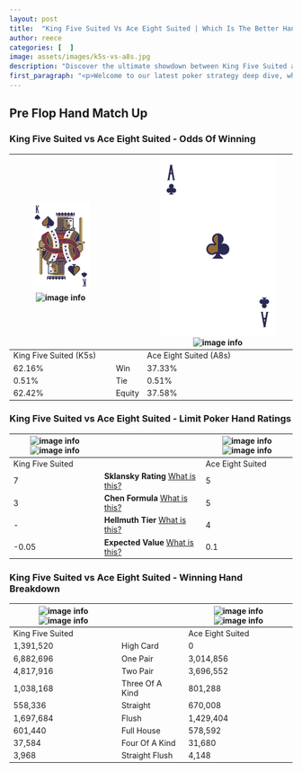```yaml
---
layout: post
title:  "King Five Suited Vs Ace Eight Suited | Which Is The Better Hand In Poker? A Complete Guide"
author: reece
categories: [  ]
image: assets/images/k5s-vs-a8s.jpg
description: "Discover the ultimate showdown between King Five Suited and Ace Eight Suited in poker! Uncover the odds, strategies, and scenarios where one hand triumphs over the other. Get ready to up your poker game with this thrilling analysis."
first_paragraph: "<p>Welcome to our latest poker strategy deep dive, where we're pitting two distinct hands against each other in a high-stakes showdown: King Five Suited vs Ace Eight Suited.</p><p>In the dynamic world of poker, every decision counts, and knowing which hand holds the upper hand is key to your success at the table.</p><p>In this article, we'll dissect these two hands, explore the scenarios where one dominates the other, and equip you with the knowledge to make strategic choices that can tip the odds in your favor.</p><p>Get ready to unravel the intriguing dynamics of these poker hands and elevate your game to new heights.</p>"
---
```




[comment]: # (sp0)

## Pre Flop Hand Match Up

<div class="table hand-ratings" markdown="1"> 



### King Five Suited vs Ace Eight Suited - Odds Of Winning


    
| ![image info](assets/images/hand1/K.png) ![image info](assets/images/hand1/5s.png) |  | ![image info](assets/images/hand2/A.png) ![image info](assets/images/hand2/8s.png) |
| -------- | -------- | -------- |
| King Five Suited (K5s) |  | Ace Eight Suited (A8s) |
| 62.16% | Win | 37.33% |
| 0.51% | Tie | 0.51% |
| 62.42% | Equity | 37.58% |




[comment]: # (sp1)



### King Five Suited vs Ace Eight Suited - Limit Poker Hand Ratings


    
| ![image info](https://www.riverpairs.com/assets/images/hand1/K.png) ![image info](https://www.riverpairs.com/assets/images/hand1/5s.png) |  | ![image info](https://www.riverpairs.com/assets/images/hand2/A.png) ![image info](https://www.riverpairs.com/assets/images/hand2/8s.png) |
| -------- | -------- | -------- |
| King Five Suited |  | Ace Eight Suited |
| 7 | **Sklansky Rating** [What is this?](/sklansky-rating-explained) | 5 |
| 3 | **Chen Formula** [What is this?](/chen-formula-explained) | 5 |
| - | **Hellmuth Tier** [What is this?](/Hellmuth-tier-explained) | 4 |
| -0.05 | **Expected Value** [What is this?](/expected-value-explained) | 0.1 |




[comment]: # (sp2)



### King Five Suited vs Ace Eight Suited - Winning Hand Breakdown


    
| ![image info](https://www.riverpairs.com/assets/images/hand1/K.png) ![image info](https://www.riverpairs.com/assets/images/hand1/5s.png) |  | ![image info](https://www.riverpairs.com/assets/images/hand2/A.png) ![image info](https://www.riverpairs.com/assets/images/hand2/8s.png) |
| -------- | -------- | -------- |
| King Five Suited |  | Ace Eight Suited |
| 1,391,520 | High Card | 0 |
| 6,882,696 | One Pair | 3,014,856 |
| 4,817,916 | Two Pair | 3,696,552 |
| 1,038,168 | Three Of A Kind | 801,288 |
| 558,336 | Straight | 670,008 |
| 1,697,684 | Flush | 1,429,404 |
| 601,440 | Full House | 578,592 |
| 37,584 | Four Of A Kind | 31,680 |
| 3,968 | Straight Flush | 4,148 |




[comment]: # (sp3)



</div>

[comment]: # (sp4)



[comment]: # (sp5)

